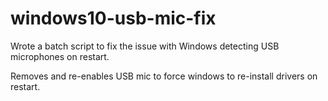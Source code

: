 # windows10-usb-mic-fix
Wrote a batch script to fix the issue with Windows detecting USB microphones on restart.


Removes and re-enables USB mic to force windows to re-install drivers on restart.
